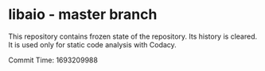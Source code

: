 # libaio - master branch

This repository contains frozen state of the repository.
Its history is cleared. It is used only for static code
analysis with Codacy.

Commit Time: 1693209988